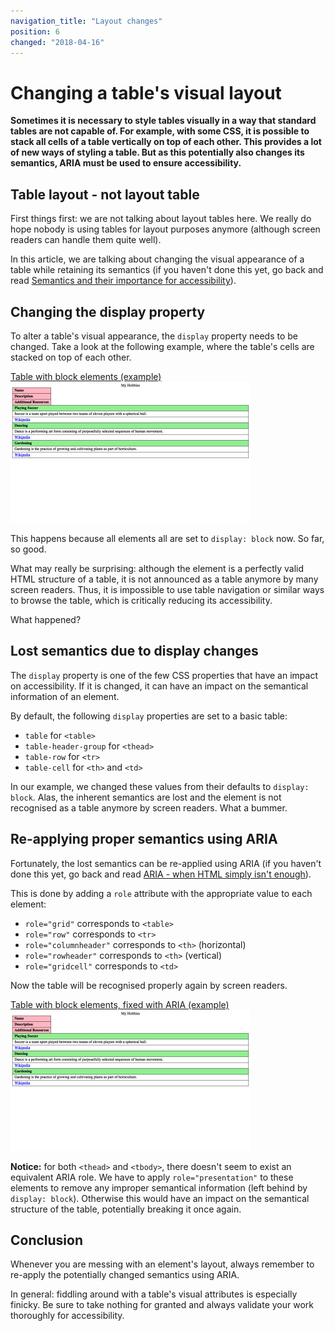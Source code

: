 ```yaml
---
navigation_title: "Layout changes"
position: 6
changed: "2018-04-16"
---
```


# Changing a table's visual layout

**Sometimes it is necessary to style tables visually in a way that standard tables are not capable of. For example, with some CSS, it is possible to stack all cells of a table vertically on top of each other. This provides a lot of new ways of styling a table. But as this potentially also changes its semantics, ARIA must be used to ensure accessibility.**

## Table layout - not layout table

First things first: we are not talking about layout tables here. We really do hope nobody is using tables for layout purposes anymore (although screen readers can handle them quite well).

In this article, we are talking about changing the visual appearance of a table while retaining its semantics (if you haven't done this yet, go back and read [Semantics and their importance for accessibility](/pages/knowledge/semantics)).

## Changing the display property

To alter a table's visual appearance, the `display` property needs to be changed. Take a look at the following example, where the table's cells are stacked on top of each other.

[Table with block elements (example) ![Preview](_examples/table-with-block-elements/_example.png)](_examples/table-with-block-elements)

This happens because all elements all are set to `display: block` now. So far, so good.

What may really be surprising: although the element is a perfectly valid HTML structure of a table, it is not announced as a table anymore by many screen readers. Thus, it is impossible to use table navigation or similar ways to browse the table, which is critically reducing its accessibility.

What happened?

## Lost semantics due to display changes

The `display` property is one of the few CSS properties that have an impact on accessibility. If it is changed, it can have an impact on the semantical information of an element.

By default, the following `display` properties are set to a basic table:

- `table` for `<table>`
- `table-header-group` for `<thead>`
- `table-row` for `<tr>`
- `table-cell` for `<th>` and `<td>`

In our example, we changed these values from their defaults to `display: block`. Alas, the inherent semantics are lost and the element is not recognised as a table anymore by screen readers. What a bummer.

## Re-applying proper semantics using ARIA

Fortunately, the lost semantics can be re-applied using ARIA (if you haven't done this yet, go back and read [ARIA - when HTML simply isn't enough](/pages/knowledge/aria)).

This is done by adding a `role` attribute with the appropriate value to each element:

- `role="grid"` corresponds to `<table>`
- `role="row"` corresponds to `<tr>`
- `role="columnheader"` corresponds to `<th>` (horizontal)
- `role="rowheader"` corresponds to `<th>` (vertical)
- `role="gridcell"` corresponds to `<td>`

Now the table will be recognised properly again by screen readers.

[Table with block elements, fixed with ARIA (example) ![Preview](_examples/table-with-block-elements-fixed-with-aria/_example.png)](_examples/table-with-block-elements-fixed-with-aria)

**Notice:** for both `<thead>` and `<tbody>`, there doesn't seem to exist an equivalent ARIA role. We have to apply `role="presentation"` to these elements to remove any improper semantical information (left behind by `display: block`). Otherwise this would have an impact on the semantical structure of the table, potentially breaking it once again.

## Conclusion

Whenever you are messing with an element's layout, always remember to re-apply the potentially changed semantics using ARIA.

In general: fiddling around with a table's visual attributes is especially finicky. Be sure to take nothing for granted and always validate your work thoroughly for accessibility.